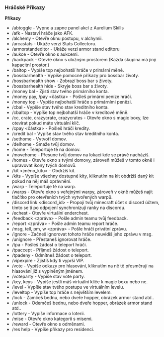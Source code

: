 ### Hráčské Příkazy

**Příkazy**
- /abtoggle - Vypne a zapne panel akcí z Aurelium Skills
- /afk - Nastaví hráče jako AFK.
- /alchemy - Otevře oknu postupu, v alchymii.
- /arcastats - Ukáže verzi Stats Collectoru.
- /armorstandeditor - Ukáže verzi armor stand editoru
- /aukce - Otevře okno s aukcemi.
- /backpack - Otevře okno s uložným prostorem (Každá skupina má jiný kapacitní prostor.)
- /baltop - Vypíše top nejbohatší hráče v primární měně.
- /bossbarhealth - Vypíše pomocné příkazy pro bossbar životy.
- /bossbarhealth show - Zobrazí boss bar s životy.
- /bossbarhealth hide - Skryje boss bar s životy.
- /money bal - Zjistí stav tvého primárního konta.
- /money pay, /pay <nick> <částka> - Pošleš primární peníze hráči.
- /money top - Vypíše nejbohatší hráče s primárními penězi.
- /cbal - Vypíše stav tvého stav kreditního konta.
- /cbaltop - Vypíše top nejbohatší hráče v kreditové měně.
- /cc, crate, crazycrate, crazycrates - Otevře okno s magic boxy, lze otevírat pokud máte virtuální klíč.
- /cpay <nick> <částka> - Pošleš hráči kredity.
- /credit bal - Vypíše stav tvého stav kreditního konta.
- /sethome <domov> - Vytvoří domov.
- /delhome <domov> - Smaže tvůj domov.
- /home <domov> - Teleportuje tě na domov.
- /movehome <domov> - Přesune tvůj domov na lokaci kde se právě nacházíš.
- /homes - Otevře okno s tvými domovy, zároveň můžeš v tomto okně i upravovat ikony tvých domovů.
- /kit <jméno_kitu> - Obdržíš kit.
- /kits - Vypíše všechny dostupné kity, kliknutím na kit obdržíš daný kit pokud na něj máš oprávnění.
- /warp <warp> - Teleportuje tě na warp.
- /warps - Otevře okno s veřejnými warpy, zároveň v okně můžeš najít tlačítko pro otevřeních tvých vytvořených warpů.
- /discord link <discord_id> - Propojí tvůj minecraft účet s discord účtem, tímto se ti po odpojení synchronizují ranky na discordu.
- /echest - Otevře virtuální enderchest.
- /feedback <zpráva> - Pošle admin teamu tvůj feedback.
- /report <nick> <kategorie> <zpráva> - Pošle admin teamu report hráče.
- /msg, tell, pm, w <nick> <zpráva> - Pošle hráči privátní zprávu.
- /ignore <nick> - Začneš ignorovat tohoto hráče neuvidíš jeho zprávu v msg.
- /unignore <nick> - Přestaneš ignorovat hráče.
- /tpa <nick> - Pošleš žádost o teleport hráči.
- /tpaccept - Příjmeš žádost o teleport.
- /tpadeny - Odmítneš žádost o teleport.
- /vipexpire - Zjistíš kdy ti vyprší VIP.
- /vote - Vypíše odkazy pro hlasování, kliknutím na ně tě přesměrují na hlasování již s vyplněným jménem.
- /voteparty - Vypíše stav vote party.
- /key, keys - Vypíše jestli máš virtuální klíče k magic boxu nebo ne.
- /level - Vypíše stav tvého postupu ve virtuálním levelu.
- /leveltop - Vypíše top hráče s největším levelem.
- /lock - Zamčeš bednu, nebo dveře hopper, obrázek armor stand atd..
- /unlock - Odemčeš bednu, nebo dveře hopper, obrázek armor stand atd..
- /lottery - Vypíše informace o loterii.
- /mise - Otevře okno kategorii s misemi.
- /reward - Otevře okno s odměnami.
- /res help - Vypíše příkazy pro residenci.